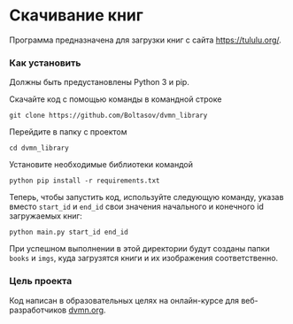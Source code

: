 # Скачивание книг

Программа предназначена для загрузки книг с сайта https://tululu.org/.

### Как установить

Должны быть предустановлены Python 3 и pip.

Скачайте код с помощью команды в командной строке
```
git clone https://github.com/Boltasov/dvmn_library
```
Перейдите в папку с проектом
```
cd dvmn_library
```
Установите необходимые библиотеки командой
```
python pip install -r requirements.txt
```
Теперь, чтобы запустить код, используйте следующую команду, указав вместо `start_id` и `end_id` свои значения начального и конечного id загружаемых книг:
```commandline
python main.py start_id end_id
```
При успешном выполнении в этой директории будут созданы папки `books` и `imgs`, куда загрузятся книги и их изображения соответственно.

### Цель проекта

Код написан в образовательных целях на онлайн-курсе для веб-разработчиков [dvmn.org](https://dvmn.org/).